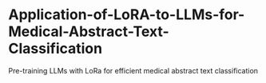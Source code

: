 # Application-of-LoRA-to-LLMs-for-Medical-Abstract-Text-Classification
Pre-training LLMs with LoRa for efficient medical abstract text classification
